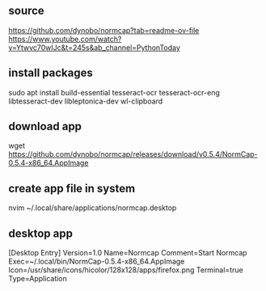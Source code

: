 ## source
https://github.com/dynobo/normcap?tab=readme-ov-file
https://www.youtube.com/watch?v=Ytwvc70wIJc&t=245s&ab_channel=PythonToday

## install packages
sudo apt install build-essential tesseract-ocr tesseract-ocr-eng libtesseract-dev libleptonica-dev wl-clipboard

## download app
wget https://github.com/dynobo/normcap/releases/download/v0.5.4/NormCap-0.5.4-x86_64.AppImage

## create app file in system
nvim ~/.local/share/applications/normcap.desktop

## desktop app
[Desktop Entry]
Version=1.0
Name=Normcap
Comment=Start Normcap
Exec=~/.local/bin/NormCap-0.5.4-x86_64.AppImage
Icon=/usr/share/icons/hicolor/128x128/apps/firefox.png
Terminal=true
Type=Application
